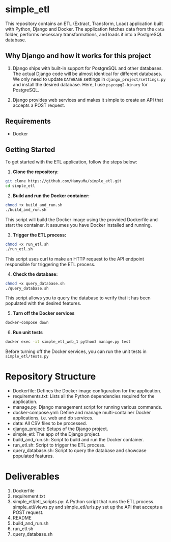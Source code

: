 # simple_etl

This repository contains an ETL (Extract, Transform, Load) application built with Python, Django and Docker. The application fetches data from the `data` folder, performs necessary transformations, and loads it into a PostgreSQL database.

## Why Django and how it works for this project
1. Django ships with built-in support for PostgreSQL and other databases. The actual Django code will be almost identical for different databases. We only need to update `DATABASE` settings in `django_project/settings.py` and install the desired database. Here, I use `psycopg2-binary` for PostgreSQL.

2. Django provides web services and makes it simple to create an API that accepts a POST request.

## Requirements

- Docker

## Getting Started

To get started with the ETL application, follow the steps below:

1. **Clone the repository**:

```bash
git clone https://github.com/HanyuMa/simple_etl.git
cd simple_etl
```

2. **Build and run the Docker container:**

```bash
chmod +x build_and_run.sh
./build_and_run.sh
```

This script will build the Docker image using the provided Dockerfile and start the container. It assumes you have Docker installed and running.

3. **Trigger the ETL process:**
```bash
chmod +x run_etl.sh
./run_etl.sh
```
This script uses curl to make an HTTP request to the API endpoint responsible for triggering the ETL process.

4. **Check the database:**
```bash
chmod +x query_database.sh
./query_database.sh
```
This script allows you to query the database to verify that it has been populated with the desired features.

5. **Turn off the Docker services**
```bash
docker-compose down
```

6. **Run unit tests**
```bash
docker exec -it simple_etl_web_1 python3 manage.py test
```
Before turning off the Docker services, you can run the unit tests in `simple_etl/tests.py`

# Repository Structure
* Dockerfile: Defines the Docker image configuration for the application.
* requirements.txt: Lists all the Python dependencies required for the application.
* manage.py: Django management script for running various commands.
* docker-compose.yml: Define and manage multi-container Docker applications, i.e. web and db services.
* data: All CSV files to be processed.
* django_project: Setups of the Django project.
* simple_etl: The app of the Django project.
* build_and_run.sh: Script to build and run the Docker container.
* run_etl.sh: Script to trigger the ETL process.
* query_database.sh: Script to query the database and showcase populated features.

# Deliverables
1. Dockerfile
2. requirement.txt
3. simple_etl/etl_scripts.py: A Python script that runs the ETL process. simple_etl/views.py and simple_etl/urls.py set up the API that accepts a POST request.
4. README
5. build_and_run.sh
6. run_etl.sh
7. query_database.sh